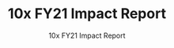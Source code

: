 ---
title: 10x FY21 Impact Report
subtitle: 10x FY21 Impact Report
year: 21
reportUrl: '/reports/_fy21-impact-report'
template: '1'

report_key: 'fy21'

navHeader: Happy reading.

excerpt: In our FY21 Impact Report, we cover how 10x investments complement high-level administration priorities, how our experiment with investment themes turned out, and what 10x can teach the government about using emerging technologies to enhance public service in new ways. We also showcase our premier artificial intelligence (AI) project, _Combating Bias in Artificial Intelligence and Machine Learning (AI/ML)_.

intro: In our FY21 Impact Report, we’re covering how 10x projects complement high-level administration priorities, the roundup on our experiment with establishing investment themes, and of course more dark matter &#8212; what 10x can teach the government about using emerging technologies to enhance public service in new ways.

---